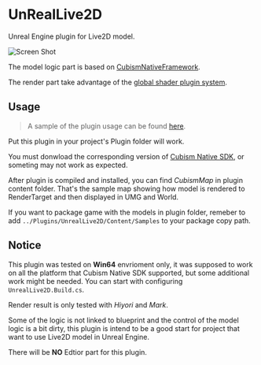 # UnRealLive2D

Unreal Engine plugin for Live2D model.

![Screen Shot](Docs/Image/ScreenShot.GIF?raw=true)

The model logic part is based on [CubismNativeFramework](https://github.com/Live2D/CubismNativeFramework/). 

The render part take advantage of the [global shader plugin system](https://docs.unrealengine.com/en-US/Programming/Rendering/ShaderInPlugin/QuickStart/index.html). 

## Usage

> A sample of the plugin usage can be found [here](https://github.com/Arisego/Live2DTest).

Put this plugin in your project's Plugin folder will work.

You must donwload the corresponding version of [Cubism Native SDK](https://www.live2d.com/en/download/cubism-sdk/download-native/), or someting may not work as expected.

After plugin is compiled and installed, you can find *CubismMap* in plugin content folder. That's the sample map showing how model is rendered to RenderTarget and then displayed in UMG and World.

If you want to package game with the models in plugin folder, remeber to add `../Plugins/UnrealLive2D/Content/Samples` to your package copy path.

## Notice

This plugin was tested on __Win64__ envrioment only, it was supposed to work on all the platform that Cubism Native SDK supported, but some additional work might be needed. You can start with configuring `UnrealLive2D.Build.cs`.

Render result is only tested with *Hiyori* and *Mark*.

Some of the logic is not linked to blueprint and the control of the model logic is a bit dirty, this plugin is intend to be a good start for project that want to use Live2D model in Unreal Engine.

There will be **NO** Edtior part for this plugin.
